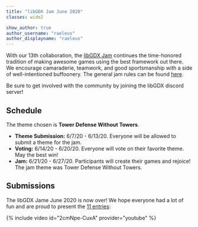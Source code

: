 ```yaml
---
title: "libGDX Jam June 2020"
classes: wide2

show_author: true
author_username: "raeleus"
author_displayname: "raeleus"
---
```


With our 13th collaboration, the [libGDX Jam](https://itch.io/jam/libgdx-jam-june-2020) continues the time-honored tradition of making awesome games using the best framework out there. We encourage camaraderie, teamwork, and good sportsmanship with a side of well-intentioned buffoonery. The general jam rules can be found [here](/community/jams/).

Be sure to get involved with the community by joining the libGDX discord server!

## Schedule
The theme chosen is **Tower Defense Without Towers**.

- **Theme Submission:** 6/7/20 - 6/13/20. Everyone will be allowed to submit a theme for the jam.
- **Voting:** 6/14/20 - 6/20/20.  Everyone will vote on their favorite theme. May the best win!
- **Jam:** 6/21/20 - 6/27/20. Participants will create their games and rejoice! The jam theme was Tower Defense Without Towers.



## Submissions
The libGDX Jame June 2020 is now over! We hope everyone had a lot of fun and are proud to present the [11 entries](https://itch.io/jam/libgdx-jam-june-2020/entries):

{% include video id="2cmNpe-CuxA" provider="youtube" %}
